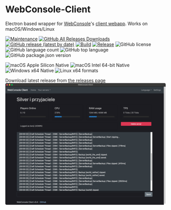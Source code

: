 # WebConsole-Client
Electron based wrapper for [WebConsole](https://github.com/mesacarlos/WebConsole)'s [client webapp](https://mesacarlos.es/webconsole/client-v2.4/). Works on macOS/Windows/Linux

[![Maintenance](https://img.shields.io/maintenance/yes/2023?logo=github)](https://github.com/ddomino007/WebConsole-electron-client)
[![GitHub All Releases Downloads](https://img.shields.io/github/downloads/ddomino007/WebConsole-electron-client/total?color=informational&logo=github)](https://github.com/ddomino007/WebConsole-electron-client/releases/latest)
[![GitHub release (latest by date)](https://img.shields.io/github/v/release/ddomino007/WebConsole-electron-client?logo=github)](https://github.com/ddomino007/WebConsole-electron-client/releases/latest)
[![Build](https://img.shields.io/github/workflow/status/ddomino007/WebConsole-electron-client/Build?logo=github)](https://github.com/ddomino007/WebConsole-electron-client/actions/workflows/build.yml) [![Release](https://img.shields.io/github/workflow/status/ddomino007/WebConsole-electron-client/Release?logo=github)](https://github.com/ddomino007/WebConsole-electron-client/actions/workflows/publish.yml)
![GitHub license](https://img.shields.io/github/license/ddomino007/WebConsole-electron-client?logo=github)
![GitHub language count](https://img.shields.io/github/languages/count/ddomino007/WebConsole-electron-client?logo=github)
![GitHub top language](https://img.shields.io/github/languages/top/ddomino007/WebConsole-electron-client?logo=github)
![GitHub package.json version](https://img.shields.io/github/package-json/v/ddomino007/WebConsole-electron-client?logo=nodedotjs)

![macOS Apple Silicon Native](https://img.shields.io/badge/Apple%20Silicon-native-success?logo=apple)
![macOS Intel 64-bit Native](https://img.shields.io/badge/Intel%2064--bit-yes-success?logo=apple)
![Windows x64 Native](https://img.shields.io/badge/x64-yes-success?logo=windows)
![Linux x64 formats](https://img.shields.io/badge/x86--64-.deb_.rpm_.nupkg-success?logo=linux)


Download latest release from [the releases page](https://github.com/ddomino007/WebConsole-electron-client/releases/latest)
![Screenshot Mac 2](screenshotmac2.png)

